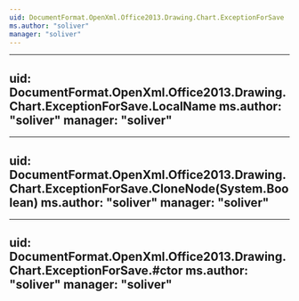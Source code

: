 ```yaml
---
uid: DocumentFormat.OpenXml.Office2013.Drawing.Chart.ExceptionForSave
ms.author: "soliver"
manager: "soliver"
---
```


---
uid: DocumentFormat.OpenXml.Office2013.Drawing.Chart.ExceptionForSave.LocalName
ms.author: "soliver"
manager: "soliver"
---

---
uid: DocumentFormat.OpenXml.Office2013.Drawing.Chart.ExceptionForSave.CloneNode(System.Boolean)
ms.author: "soliver"
manager: "soliver"
---

---
uid: DocumentFormat.OpenXml.Office2013.Drawing.Chart.ExceptionForSave.#ctor
ms.author: "soliver"
manager: "soliver"
---
